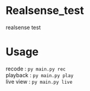 # Realsense_test
realsense test

# Usage  
recode    : `py main.py rec`  
playback  : `py main.py play`  
live view : `py main.py live`  

